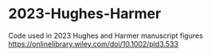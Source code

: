 # 2023-Hughes-Harmer
Code used in 2023 Hughes and Harmer manuscript figures https://onlinelibrary.wiley.com/doi/10.1002/pld3.533
